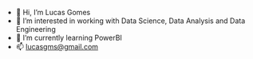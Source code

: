 - 👋 Hi, I’m Lucas Gomes
- 👀 I’m interested in working with Data Science, Data Analysis and Data Engineering
- 🌱 I’m currently learning PowerBI
- 📫 lucasgms@gmail.com

<!---
lgmsouza/lgmsouza is a ✨ special ✨ repository because its `README.md` (this file) appears on your GitHub profile.
You can click the Preview link to take a look at your changes.
--->
